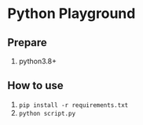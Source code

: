 # Python Playground

## Prepare

1. python3.8+

## How to use

1. `pip install -r requirements.txt`
2. `python script.py`
